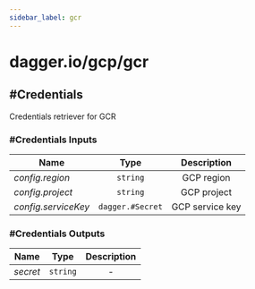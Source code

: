 ```yaml
---
sidebar_label: gcr
---
```


# dagger.io/gcp/gcr

## #Credentials

Credentials retriever for GCR

### #Credentials Inputs

| Name                  | Type                | Description        |
| -------------         |:-------------:      |:-------------:     |
|*config.region*        | `string`            |GCP region          |
|*config.project*       | `string`            |GCP project         |
|*config.serviceKey*    | `dagger.#Secret`    |GCP service key     |

### #Credentials Outputs

| Name             | Type              | Description        |
| -------------    |:-------------:    |:-------------:     |
|*secret*          | `string`          |-                   |
